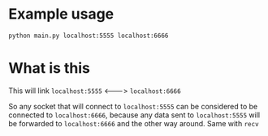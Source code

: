 # Example usage
```sh
python main.py localhost:5555 localhost:6666
```

# What is this
This will link `localhost:5555` <---> `localhost:6666`

So any socket that will connect to `localhost:5555` can be considered to be connected to `localhost:6666`, because any data sent to `localhost:5555` will be forwarded to `localhost:6666` and the other way around. Same with `recv`
